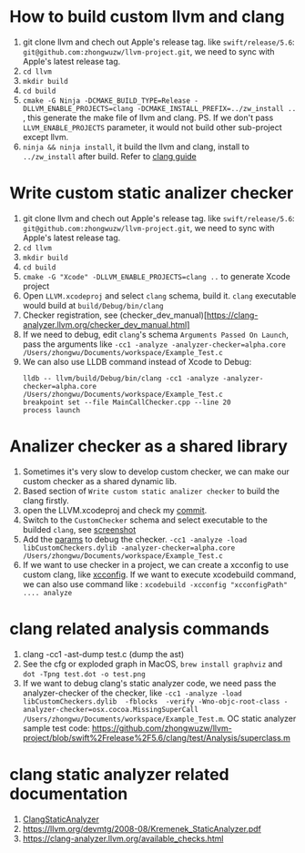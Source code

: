 # How to build custom llvm and clang

1. git clone llvm and chech out Apple's release tag. like `swift/release/5.6`: `git@github.com:zhongwuzw/llvm-project.git`, we need to sync with Apple's latest release tag.
2. ``cd llvm``
3. ``mkdir build``
4. ``cd build``
5. ``cmake -G Ninja -DCMAKE_BUILD_TYPE=Release -DLLVM_ENABLE_PROJECTS=clang -DCMAKE_INSTALL_PREFIX=../zw_install ..`` , this generate the make file of llvm and clang. PS. If we don't pass ``LLVM_ENABLE_PROJECTS`` parameter, it would not build other sub-project except llvm.
6. ``ninja && ninja install``, it build the llvm and clang, install to ``../zw_install`` after build. Refer to [clang guide](https://clang.llvm.org/get_started.html)

# Write custom static analizer checker
1. git clone llvm and chech out Apple's release tag. like `swift/release/5.6`: `git@github.com:zhongwuzw/llvm-project.git`, we need to sync with Apple's latest release tag.
2. ``cd llvm``
3. ``mkdir build``
4. ``cd build``
5. ``cmake -G "Xcode" -DLLVM_ENABLE_PROJECTS=clang ..`` to generate Xcode project
6. Open ``LLVM.xcodeproj`` and select ``clang`` schema, build it. `clang` executable would build at `build/Debug/bin/clang`
7. Checker registration, see (checker_dev_manual)[https://clang-analyzer.llvm.org/checker_dev_manual.html]
8. If we need to debug, edit `clang`'s schema `Arguments Passed On Launch`, pass the arguments like `-cc1 -analyze -analyzer-checker=alpha.core /Users/zhongwu/Documents/workspace/Example_Test.c`
9. We can also use LLDB command instead of Xcode to Debug: 
    ```
    lldb -- llvm/build/Debug/bin/clang -cc1 -analyze -analyzer-checker=alpha.core /Users/zhongwu/Documents/workspace/Example_Test.c
    breakpoint set --file MainCallChecker.cpp --line 20
    process launch
    ```

# Analizer checker as a shared library
1. Sometimes it's very slow to develop custom checker, we can make our custom checker as a shared dynamic lib.
2. Based section of `Write custom static analizer checker` to build the clang firstly.
3. open the LLVM.xcodeproj and check my [commit](https://github.com/zhongwuzw/llvm-project/commit/84dc2ed69452cd067746983a6de25406cb19c259). 
4. Switch to the `CustomChecker` schema and select executable to the builded `clang`, see [screenshot](https://raw.githubusercontent.com/zhongwuzw/llvm-project/swift/release/5.6/resources/checkerDylib.png)
5. Add the [params](https://github.com/zhongwuzw/llvm-project/blob/swift/release/5.6/resources/checkerDylibRunParams.jpg?raw=true) to debug the checker. `-cc1 -analyze -load libCustomCheckers.dylib -analyzer-checker=alpha.core /Users/zhongwu/Documents/workspace/Example_Test.c`
6. If we want to use checker in a project, we can create a xcconfig to use custom clang, like [xcconfig](https://github.com/zhongwuzw/llvm-project/blob/swift/release/5.6/resources/CustomCheckers.xcconfig). If we want to execute xcodebuild command, we can also use command like : `xcodebuild -xcconfig "xcconfigPath" .... analyze`

# clang related analysis commands
1. clang -cc1 -ast-dump test.c (dump the ast)
2. See the cfg or exploded graph in MacOS, `brew install graphviz` and `dot -Tpng test.dot -o test.png`
3. If we want to debug clang's static analyzer code, we need pass the analyzer-checker of the checker, like ```-cc1 -analyze -load libCustomCheckers.dylib  -fblocks  -verify -Wno-objc-root-class -analyzer-checker=osx.cocoa.MissingSuperCall  /Users/zhongwu/Documents/workspace/Example_Test.m```. OC static analyzer sample test code: https://github.com/zhongwuzw/llvm-project/blob/swift%2Frelease%2F5.6/clang/test/Analysis/superclass.m

# clang static analyzer related documentation
1. [ClangStaticAnalyzer](https://clang.llvm.org/docs/ClangStaticAnalyzer.html)
2. https://llvm.org/devmtg/2008-08/Kremenek_StaticAnalyzer.pdf
3. https://clang-analyzer.llvm.org/available_checks.html